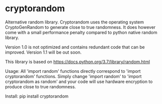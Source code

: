 # cryptorandom
Alternative random library.
Cryptorandom uses the operating system CryptoGenRandom to generate close to true randomness.
It does however come with a small performance penalty compared to python native random library.

Version 1.0 is not optimized and contains redundant code that can be improved.
Version 1.1 will be out soon.

This library is based on https://docs.python.org/3.7/library/random.html


Usage:
All 'import random' functions directly correspond to 'import cryptorandom' functions.
Simply change 'import random' to 'import cryptorandom as random' and your code will use hardware
encryption to produce close to true randomness.

Install:
pip install cryptorandom
